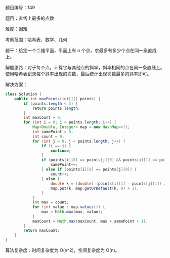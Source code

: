 题目编号：149

题目：直线上最多的点数

难度：困难

考察范围：哈希表、数学、几何

题干：给定一个二维平面，平面上有 n 个点，求最多有多少个点在同一条直线上。

解题思路：对于每个点，计算它与其他点的斜率，斜率相同的点在同一条直线上。使用哈希表记录每个斜率出现的次数，最后统计出现次数最多的斜率即可。

解决方案：

```java
class Solution {
    public int maxPoints(int[][] points) {
        if (points.length < 3) {
            return points.length;
        }
        int maxCount = 0;
        for (int i = 0; i < points.length; i++) {
            Map<Double, Integer> map = new HashMap<>();
            int samePoint = 0;
            int count = 0;
            for (int j = 0; j < points.length; j++) {
                if (i == j) {
                    continue;
                }
                if (points[i][0] == points[j][0] && points[i][1] == points[j][1]) {
                    samePoint++;
                } else if (points[i][0] == points[j][0]) {
                    count++;
                } else {
                    double k = (double) (points[i][1] - points[j][1]) / (double) (points[i][0] - points[j][0]);
                    map.put(k, map.getOrDefault(k, 0) + 1);
                }
            }
            int max = count;
            for (int value : map.values()) {
                max = Math.max(max, value);
            }
            maxCount = Math.max(maxCount, max + samePoint + 1);
        }
        return maxCount;
    }
}
```

算法复杂度：时间复杂度为 O(n^2)，空间复杂度为 O(n)。